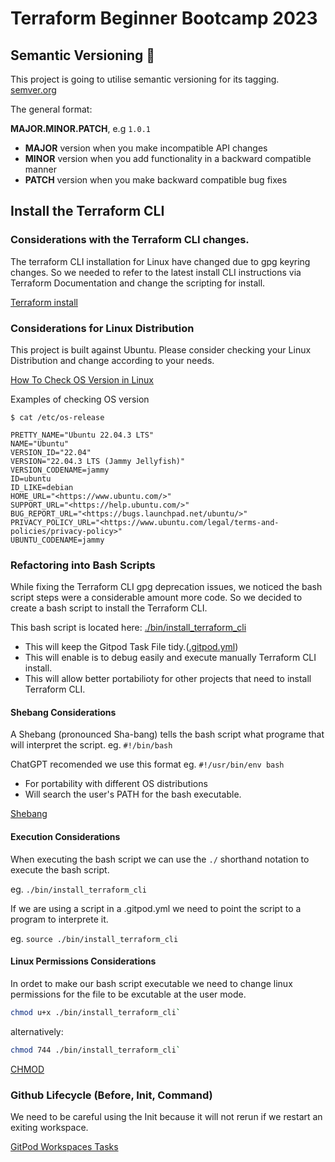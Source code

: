 # Terraform Beginner Bootcamp 2023

## Semantic Versioning :mage:

This project is going to utilise semantic versioning for its tagging.
[semver.org](https://semver.org/)

The general format:

 **MAJOR.MINOR.PATCH**, e.g `1.0.1`

- **MAJOR** version when you make incompatible API changes
- **MINOR** version when you add functionality in a backward compatible manner
- **PATCH** version when you make backward compatible bug fixes

## Install the Terraform CLI

### Considerations with the Terraform CLI changes.

The terraform CLI installation for Linux have changed due to gpg keyring changes. So we needed to refer to the latest install CLI instructions via Terraform Documentation and change the scripting for install.

[Terraform install](https://developer.hashicorp.com/terraform/tutorials/aws-get-started/install-cli)

### Considerations for Linux Distribution

This project is built against Ubuntu.
Please consider checking your Linux Distribution and change according to your needs.

[How To Check OS Version in Linux](https://www.cyberciti.biz/faq/how-to-check-os-version-in-linux-command-line/)

Examples of checking OS version
```
$ cat /etc/os-release

PRETTY_NAME="Ubuntu 22.04.3 LTS"
NAME="Ubuntu"
VERSION_ID="22.04"
VERSION="22.04.3 LTS (Jammy Jellyfish)"
VERSION_CODENAME=jammy
ID=ubuntu
ID_LIKE=debian
HOME_URL="<https://www.ubuntu.com/>"
SUPPORT_URL="<https://help.ubuntu.com/>"
BUG_REPORT_URL="<https://bugs.launchpad.net/ubuntu/>"
PRIVACY_POLICY_URL="<https://www.ubuntu.com/legal/terms-and-policies/privacy-policy>"
UBUNTU_CODENAME=jammy
```

### Refactoring into Bash Scripts

While fixing the Terraform CLI gpg deprecation issues, we noticed the bash script steps were a considerable amount more code. So we decided to create a bash script to install the Terraform CLI.

This bash script is located here: [./bin/install_terraform_cli](,/bin/install_terraform_cli)

- This will keep the Gitpod Task File tidy.([.gitpod.yml](.gitpod.yml))
- This will  enable is to debug easily and execute manually Terraform CLI install.
- This will allow better portabilioty for other projects that need to install Terraform CLI.

#### Shebang Considerations

A Shebang (pronounced Sha-bang) tells the bash script what programe that will interpret the script. eg. `#!/bin/bash`

ChatGPT recomended we use this format eg. `#!/usr/bin/env bash`

- For portability with different OS distributions
- Will search the user's PATH for the bash executable.

[Shebang](https://en.wikipedia.org/wiki/Shebang_(Unix))
#### Execution Considerations
When executing the bash script we can use the `./` shorthand notation to execute the bash script.

eg. `./bin/install_terraform_cli`

If we are using a script in a .gitpod.yml we need to point the script to a program to interprete it.

eg. `source ./bin/install_terraform_cli`
#### Linux Permissions Considerations

In ordet to make our bash script executable we need to change linux permissions for the file to be excutable at the user mode.

```sh
chmod u+x ./bin/install_terraform_cli`
```
alternatively:

```sh
chmod 744 ./bin/install_terraform_cli`
```

[CHMOD](https://en.wikipedia.org/wiki/Chmod)

### Github Lifecycle (Before, Init, Command)

We need to be careful using the Init because it will not rerun if we restart an exiting workspace.

[GitPod Workspaces Tasks](https://www.gitpod.io/docs/configure/workspaces/tasks)
